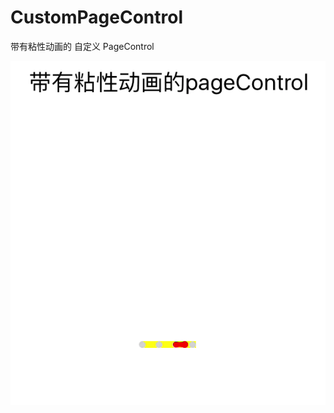 # CustomPageControl
带有粘性动画的 自定义 PageControl


![gif介绍](https://github.com/lwq718691587/CustomPageControl/blob/master/customControl.gif)
